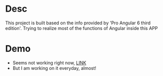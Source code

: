 # Desc

This project is built based on the info provided by 'Pro Angular 6 third edition'. Trying to realize most of the functions of Angular inside this APP

# Demo

- Seems not working right now,  [LINK](https://puddlejumper26.github.io/sports-store/)
- But I am working on it everyday, almost!

